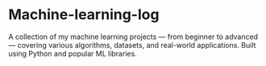 # Machine-learning-log
A collection of my machine learning projects — from beginner to advanced — covering various algorithms, datasets, and real-world applications. Built using Python and popular ML libraries. 
